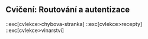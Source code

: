 ## Cvičení: Routování a autentizace

::exc[cvlekce>chybova-stranka]
::exc[cvlekce>recepty]
::exc[cvlekce>vinarstvi]
